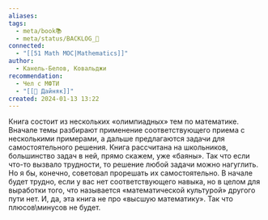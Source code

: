 ```yaml
---
aliases: 
tags:
  - meta/book📚
  - meta/status/BACKLOG_🌰
connected:
  - "[[51 Math MOC|Mathematics]]"
author:
  - Канель-Белов, Ковальджи
recommendation:
  - Чел с МФТИ
  - "[[👤 Дайняк]]"
created: 2024-01-13 13:22
---
```


Книга состоит из нескольких «олимпиадных» тем по математике. Вначале темы разбирают применение соответствующего приема с несколькими примерами, а дальше предлагаются задачи для самостоятельного решения. Книга рассчитана на школьников, большинство задач в ней, прямо скажем, уже «баяны». Так что если что-то вызвало трудности, то решение любой задачи можно нагуглить. Но я бы, конечно, советовал прорешать их самостоятельно. В начале будет трудно, если у вас нет соответствующего навыка, но в целом для выработки того, что называется «математической культурой» другого пути нет. И, да, эта книга не про «высшую математику». Так что плюсов\минусов не будет.